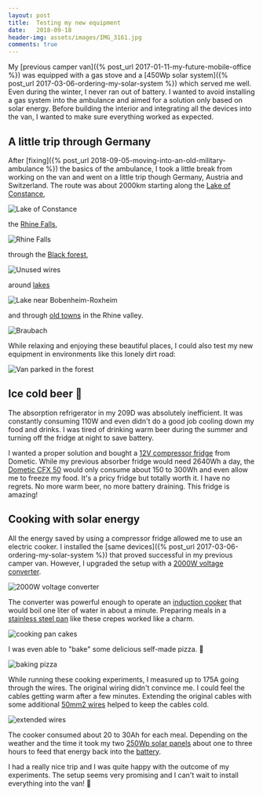 ```yaml
---
layout: post
title:  Testing my new equipment
date:   2018-09-18
header-img: assets/images/IMG_3161.jpg
comments: true
---
```


My [previous camper van]({% post_url 2017-01-11-my-future-mobile-office %}) was equipped with a gas stove and a [450Wp solar system]({% post_url 2017-03-06-ordering-my-solar-system %}) which served me well. Even during the winter, I never ran out of battery. I wanted to avoid installing a gas system into the ambulance and aimed for a solution only based on solar energy. Before building the interior and integrating all the devices into the van, I wanted to make sure everything worked as expected.

## A little trip through Germany

After [fixing]({% post_url 2018-09-05-moving-into-an-old-military-ambulance %}) the basics of the ambulance, I took a little break from working on the van and went on a little trip though Germany, Austria and Switzerland. The route was about 2000km starting along the [Lake of Constance](https://www.google.com/maps/place/Meersburg/),

![Lake of Constance](/assets/images/IMG_3106.jpg)

the [Rhine Falls](https://www.google.com/maps/place/Rheinfall/),

![Rhine Falls](/assets/images/IMG_3132.jpg)

through the [Black forest](https://www.google.com/maps/place/79868+Feldberg+(Schwarzwald)),

![Unused wires](/assets/images/IMG_3149.jpg)

around [lakes](https://www.google.com/maps/place/Silbersee)

![Lake near Bobenheim-Roxheim](/assets/images/IMG_3221.jpg)

and through [old towns](https://www.google.com/maps/place/Braubach) in the Rhine valley.

![Braubach](/assets/images/IMG_3256.jpg)

While relaxing and enjoying these beautiful places, I could also test my new equipment in environments like this lonely dirt road:

![Van parked in the forest](/assets/images/IMG_3161.jpg)

## <span id="fridge">Ice cold beer :beer:</span>

The absorption refrigerator in my 209D was absolutely inefficient. It was constantly consuming 110W and even didn't do a good job cooling down my food and drinks. I was tired of drinking warm beer during the summer and turning off the fridge at night to save battery.

I wanted a proper solution and bought a [12V compressor fridge](https://www.amazon.de/gp/product/B00D0GLD4S?tag=mumothhoofba-21) from Dometic. While my previous absorber fridge would need 2640Wh a day, the [Dometic CFX 50]((https://www.amazon.de/gp/product/B00D0GLD4S?tag=mumothhoofba-21)) would only consume about 150 to 300Wh and even allow me to freeze my food. It's a pricy fridge but totally worth it. I have no regrets. No more warm beer, no more battery draining. This fridge is amazing!

## <span id="electric-cooker">Cooking with solar energy</span>

All the energy saved by using a compressor fridge allowed me to use an electric cooker. I installed the [same devices]({% post_url 2017-03-06-ordering-my-solar-system %}) that proved successful in my previous camper van. However, I upgraded the setup with a [2000W voltage converter](https://www.amazon.de/dp/B07573DBYF?tag=mumothhoofba-21).

![2000W voltage converter](/assets/images/IMG_2858.jpg)

The converter was powerful enough to operate an [induction cooker](https://www.amazon.de/dp/B017IV85KA?tag=mumothhoofba-21) that would boil one liter of water in about a minute. Preparing meals in a [stainless steel pan](https://www.amazon.de/dp/B0758H2BF6?tag=mumothhoofba-21) like these crepes worked like a charm.

![cooking pan cakes](/assets/images/IMG_3089.jpg)

I was even able to "bake" some delicious self-made pizza. :pizza:

![baking pizza](/assets/images/IMG_3224.jpg)

While running these cooking experiments, I measured up to 175A going through the wires. The original wiring didn't convince me. I could feel the cables getting warm after a few minutes. <span id="wiring">Extending</span> the original cables with some additional [50mm2 wires](https://www.amazon.de/dp/B01MYRC1GY?tag=mumothhoofba-21) helped to keep the cables cold.

![extended wires](/assets/images/IMG_3082.jpg)

The cooker consumed about 20 to 30Ah for each meal. Depending on the weather and the time it took my two [250Wp solar panels](https://www.amazon.de/gp/product/B01GJLZOK4?tag=mumothhoofba-21) about one to three hours to feed that energy back into the [battery](https://www.amazon.de/gp/product/B00NT9IDDA?tag=mumothhoofba-21).


I had a really nice trip and I was quite happy with the outcome of my experiments. The setup seems very promising and I can't wait to install everything into the van! :tada:
